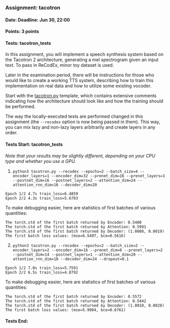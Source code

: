 ### Assignment: tacotron
#### Date: Deadline: Jun 30, 22:00
#### Points: 3 points
#### Tests: tacotron_tests

In this assignment, you will implement a speech synthesis system based on the
Tacotron 2 architecture, generating a mel spectrogram given an input text. To
pass in ReCodEx, minor toy dataset is used.

Later in the examination period, there will be instructions for those who would
like to create a working TTS system, describing how to train this implementation
on real data and how to utilize some existing vocoder.

Start with the [tacotron.py](https://github.com/ufal/npfl138/tree/master/labs/14/tacotron.py)
template, which contains extensive comments indicating how the architecture
should look like and how the training should be performed.

The way the locally-executed tests are performed changed in this assignment
(the `--recodex` option is now being passed in them). This way, you can mix
lazy and non-lazy layers arbitrarily and create layers in any order.
#### Tests Start: tacotron_tests
_Note that your results may be slightly different, depending on your CPU type and whether you use a GPU._

1. `python3 tacotron.py --recodex --epochs=2 --batch_size=4 --encoder_layers=1 --encoder_dim=32 --prenet_dim=16 --prenet_layers=1 --postnet_dim=16 --postnet_layers=2 --attention_dim=24 --attention_rnn_dim=16 --decoder_dim=20`
```
Epoch 1/2 4.7s train_loss=6.4859
Epoch 2/2 4.3s train_loss=5.6783
```
To make debugging easier, here are statistics of first batches of various quantities:
```
The torch.std of the first batch returned by Encoder: 0.5400
The torch.std of the first batch returned by Attention: 0.5991
The torch.std of the first batch returned by Decoder: (1.0088, 0.0019)
The first batch loss values: (mse=6.5497, bce=0.5616)
```

2. `python3 tacotron.py --recodex --epochs=2 --batch_size=2 --encoder_layers=2 --encoder_dim=16 --prenet_dim=8 --prenet_layers=2 --postnet_dim=14 --postnet_layers=1 --attention_dim=20 --attention_rnn_dim=10 --decoder_dim=24 --dropout=0.1`
```
Epoch 1/2 7.0s train_loss=5.7591
Epoch 2/2 6.5s train_loss=4.8792
```
To make debugging easier, here are statistics of first batches of various quantities:
```
The torch.std of the first batch returned by Encoder: 0.5572
The torch.std of the first batch returned by Attention: 0.5442
The torch.std of the first batch returned by Decoder: (1.0010, 0.0028)
The first batch loss values: (mse=5.9904, bce=0.6761)
```
#### Tests End:
